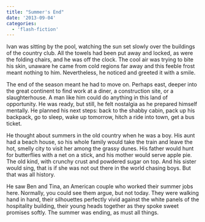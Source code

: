 ```yaml
---
title: "Summer's End"
date: '2013-09-04'
categories:
  - 'flash-fiction'
---
```


Ivan was sitting by the pool, watching the sun set slowly over the buildings of
the country club. All the towels had been put away and locked, as were the
folding chairs, and he was off the clock. The cool air was trying to bite his
skin, unaware he came from cold regions far away and this feeble frost meant
nothing to him. Nevertheless, he noticed and greeted it with a smile.

<!-- truncate -->

The end of the season meant he had to move on. Perhaps east, deeper into the
great continent to find work at a diner, a construction site, or a
slaughterhouse. A man like him could do anything in this land of opportunity. He
was ready, but still, he felt nostalgia as he prepared himself mentally. He
planned his next steps: back to the shabby cabin, pack up his backpack, go to
sleep, wake up tomorrow, hitch a ride into town, get a bus ticket.

He thought about summers in the old country when he was a boy. His aunt had a
beach house, so his whole family would take the train and leave the hot, smelly
city to visit her among the grassy dunes. His father would hunt for butterflies
with a net on a stick, and his mother would serve apple pie. The old kind, with
crunchy crust and powdered sugar on top. And his sister would sing, that is if
she was not out there in the world chasing boys. But that was all history.

He saw Ben and Tina, an American couple who worked their summer jobs here.
Normally, you could see them argue, but not today. They were walking hand in
hand, their silhouettes perfectly vivid against the white panels of the
hospitality building, their young heads together as they spoke sweet promises
softly. The summer was ending, as must all things.
